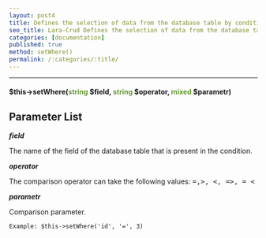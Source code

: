 ```yaml
---
layout: post4
title: Defines the selection of data from the database table by condition. The call works only in the showDisplay() method
seo_title: Lara-Crud Defines the selection of data from the database table by condition. The call works only in the showDisplay() method setWhere()
categories: [documentation]
published: true
method: setWhere()
permalink: /:categories/:title/
---
```


---

#### $this->setWhere(<span style="color: #693">string</span> $field, <span style="color: #693">string</span> $operator, <span style="color: #693">mixed</span> $parametr)

## Parameter List

***field***

The name of the field of the database table that is present in the condition.

***operator***

The comparison operator can take the following values: <kbd> =,>, <, =>, = < </kbd>

***parametr***

Comparison parameter.

`
Example:
$this->setWhere('id', '=', 3)
`


